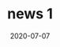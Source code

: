 ---
layout: news
title: news 1
date: 2020-07-07
location: University at Buffalo
tagged_people: Atri Rudra,Kenneth Joseph
tagged_projects: Bias in NLP,FAI
tagged_education: Education 1,Education 2
tagged_courses: 
tagged_publications: paper3,Publication 1
tagged_funding: The best gift ever
image: http://www.buffalo.edu/content/www/reporter/campus/jcr:content/par/image.img.894.auto.q65.jpg/1594034299222.jpg
article_url: http://www.buffalo.edu/news.html
description: This is a sample news for testing the website.
key: news 1
---
